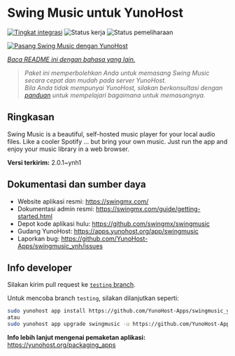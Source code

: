 <!--
N.B.: README ini dibuat secara otomatis oleh <https://github.com/YunoHost/apps/tree/master/tools/readme_generator>
Ini TIDAK boleh diedit dengan tangan.
-->

# Swing Music untuk YunoHost

[![Tingkat integrasi](https://apps.yunohost.org/badge/integration/swingmusic)](https://ci-apps.yunohost.org/ci/apps/swingmusic/)
![Status kerja](https://apps.yunohost.org/badge/state/swingmusic)
![Status pemeliharaan](https://apps.yunohost.org/badge/maintained/swingmusic)

[![Pasang Swing Music dengan YunoHost](https://install-app.yunohost.org/install-with-yunohost.svg)](https://install-app.yunohost.org/?app=swingmusic)

*[Baca README ini dengan bahasa yang lain.](./ALL_README.md)*

> *Paket ini memperbolehkan Anda untuk memasang Swing Music secara cepat dan mudah pada server YunoHost.*  
> *Bila Anda tidak mempunyai YunoHost, silakan berkonsultasi dengan [panduan](https://yunohost.org/install) untuk mempelajari bagaimana untuk memasangnya.*

## Ringkasan

Swing Music is a beautiful, self-hosted music player for your local audio files. Like a cooler Spotify ... but bring your own music. Just run the app and enjoy your music library in a web browser.


**Versi terkirim:** 2.0.1~ynh1
## Dokumentasi dan sumber daya

- Website aplikasi resmi: <https://swingmx.com/>
- Dokumentasi admin resmi: <https://swingmx.com/guide/getting-started.html>
- Depot kode aplikasi hulu: <https://github.com/swingmx/swingmusic>
- Gudang YunoHost: <https://apps.yunohost.org/app/swingmusic>
- Laporkan bug: <https://github.com/YunoHost-Apps/swingmusic_ynh/issues>

## Info developer

Silakan kirim pull request ke [`testing` branch](https://github.com/YunoHost-Apps/swingmusic_ynh/tree/testing).

Untuk mencoba branch `testing`, silakan dilanjutkan seperti:

```bash
sudo yunohost app install https://github.com/YunoHost-Apps/swingmusic_ynh/tree/testing --debug
atau
sudo yunohost app upgrade swingmusic -u https://github.com/YunoHost-Apps/swingmusic_ynh/tree/testing --debug
```

**Info lebih lanjut mengenai pemaketan aplikasi:** <https://yunohost.org/packaging_apps>

